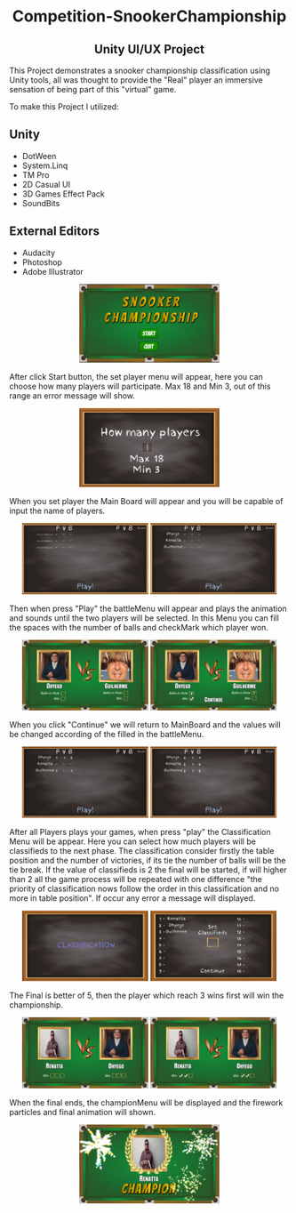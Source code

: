 <h1 align = center> Competition-SnookerChampionship </h1>

<h2 align = center> Unity UI/UX Project </h2>

This Project demonstrates a snooker championship classification using Unity tools, all was thought to provide the "Real" player an immersive sensation of being part of this "virtual" game.

To make this Project I utilized:
## Unity
- DotWeen
- System.Linq
- TM Pro
- 2D Casual UI
- 3D Games Effect Pack
- SoundBits
## External Editors
- Audacity
- Photoshop
- Adobe Illustrator

<p align="center">
<img src = "MainMenu.png" width = "50%" >
</p>

After click Start button, the set player menu will appear, here you can choose how many players will participate. Max 18 and Min 3, out of this range an error message will show.

<p align="center">
<img src = "https://github.com/Dfam92/Competition-Board/blob/main/SetPlayersMenu.png" width = "50%" >
</p>

When you set player the Main Board will appear and you will be capable of input the name of players.

<p align="center">
<img src = "https://github.com/Dfam92/Competition-Board/blob/main/MainBoard.png" width = "45%" > <img src = "https://github.com/Dfam92/Competition-Board/blob/main/MainBoardWithNames.png" width = "45%" >
</p>

Then when press "Play" the battleMenu will appear and plays the animation and sounds until the two players will be selected. In this Menu you can fill the spaces with the number
of balls and checkMark which player won.

<p align="center">
<img src = "https://github.com/Dfam92/Competition-Board/blob/main/BattleMenu.png" width = "45%" > <img src = "https://github.com/Dfam92/Competition-Board/blob/main/BattleMenuSetted.png" width = "45%" >
</p>

When you click "Continue" we will return to MainBoard and the values will be changed according of the filled in the battleMenu. 

<p align="center">
<img src = "https://github.com/Dfam92/Competition-Board/blob/main/MainBoardChanged1.png" width = "45%" > <img src = "https://github.com/Dfam92/Competition-Board/blob/main/FinalMainBoard.png" width = "45%" >
</p>

After all Players plays your games, when press "play" the Classification Menu will be appear. Here you can select how much players will be classifieds to the next phase. The classification consider firstly the table position and the number of victories, if its tie the number of balls will be the tie break.
If the value of classifieds is 2 the final will be started, if will higher than 2 all the game process will be repeated with one difference "the priority of classification nows follow the order in this classification and no more in table position". If occur any error a message will displayed.

<p align="center">
<img src = "https://github.com/Dfam92/Competition-Board/blob/main/Classification.png" width = "45%" > <img src = "https://github.com/Dfam92/Competition-Board/blob/main/ClassificationMenu.png" width = "45%" >
</p>

The Final is better of 5, then the player which reach 3 wins first will win the championship.

<p align="center">
<img src = "https://github.com/Dfam92/Competition-Board/blob/main/FinalBattle.png" width = "45%" > <img src = "https://github.com/Dfam92/Competition-Board/blob/main/FInalBattle2.png" width = "45%" >
</p>

When the final ends, the championMenu will be displayed and the  firework particles and final animation will shown.

<p align="center">
<img src = "https://github.com/Dfam92/Competition-Board/blob/main/ChampionMenu.png" width = "50%" >
</p>




